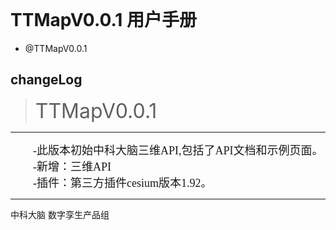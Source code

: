 ﻿<br/>

# TTMapV0.0.1 用户手册
* @TTMapV0.0.1
## changeLog
><font size=6> TTMapV0.0.1</font>
---
<font size=4 face=微软雅黑 verdana>&emsp;&emsp;-此版本初始中科大脑三维API,包括了API文档和示例页面。\
&emsp;&emsp;-新增：三维API \
&emsp;&emsp;-插件：第三方插件cesium版本1.92。\
</font>
>
---
中科大脑 数字孪生产品组
